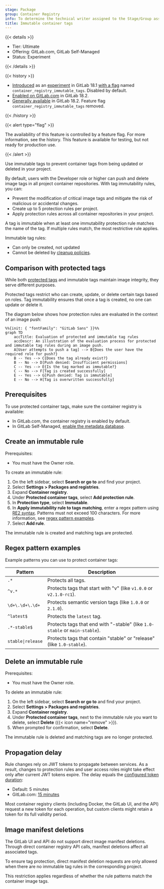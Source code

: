 ```yaml
---
stage: Package
group: Container Registry
info: To determine the technical writer assigned to the Stage/Group associated with this page, see https://handbook.gitlab.com/handbook/product/ux/technical-writing/#assignments
title: Immutable container tags
---
```


{{< details >}}

- Tier: Ultimate
- Offering: GitLab.com, GitLab Self-Managed
- Status: Experiment

{{< /details >}}

{{< history >}}

- [Introduced](https://gitlab.com/gitlab-org/gitlab/-/issues/523276) as an [experiment](../../../policy/development_stages_support.md) in GitLab 18.1 [with a flag](../../../administration/feature_flags/_index.md) named `container_registry_immutable_tags`. Disabled by default.
- [Enabled on GitLab.com](https://gitlab.com/gitlab-org/gitlab/-/issues/523276) in GitLab 18.2.
- [Generally available](https://gitlab.com/gitlab-org/gitlab/-/issues/523276) in GitLab 18.2. Feature flag `container_registry_immutable_tags` removed.

{{< /history >}}

{{< alert type="flag" >}}

The availability of this feature is controlled by a feature flag.
For more information, see the history.
This feature is available for testing, but not ready for production use.

{{< /alert >}}

Use immutable tags to prevent container tags from being updated or deleted in your project.

By default, users with the Developer role or higher can push and delete image tags in all project container repositories.
With tag immutability rules, you can:

- Prevent the modification of critical image tags and mitigate the risk of malicious or accidental changes.
- Create up to 5 protection rules per project.
- Apply protection rules across all container repositories in your project.

A tag is immutable when at least one immutability protection rule matches the name of the tag. If multiple rules match, the most restrictive rule applies.

Immutable tag rules:

- Can only be created, not updated
- Cannot be deleted by [cleanup policies](reduce_container_registry_storage.md#cleanup-policy).

## Comparison with protected tags

While both [protected tags](protected_container_tags.md) and immutable tags maintain image integrity, they serve different purposes.

Protected tags restrict who can create, update, or delete certain tags based on roles. Tag immutability ensures that once a tag is created, no one can update or delete it.

The diagram below shows how protection rules are evaluated in the context of an image push:

```mermaid
%%{init: { "fontFamily": "GitLab Sans" }}%%
graph TD
    accTitle: Evaluation of protected and immutable tag rules
    accDescr: An illustration of the evaluation process for protected and immutable tag rules during an image push.
    A[User attempts to push a tag] --> B{Does the user have the required role for push?}
    B -- Yes --> C{Does the tag already exist?}
    B -- No --> D[Push denied: Insufficient permissions]
    C -- Yes --> E{Is the tag marked as immutable?}
    C -- No --> F[Tag is created successfully]
    E -- Yes --> G[Push denied: Tag is immutable]
    E -- No --> H[Tag is overwritten successfully]
```

## Prerequisites

To use protected container tags, make sure the container registry is available:

- In GitLab.com, the container registry is enabled by default.
- In GitLab Self-Managed, [enable the metadata database](../../../administration/packages/container_registry_metadata_database.md).

## Create an immutable rule

Prerequisites:

- You must have the Owner role.

To create an immutable rule:

1. On the left sidebar, select **Search or go to** and find your project.
1. Select **Settings > Packages and registries**.
1. Expand **Container registry**.
1. Under **Protected container tags**, select **Add protection rule**.
1. In **Protection type**, select **Immutable**.
1. In **Apply immutability rule to tags matching**, enter a regex pattern using [RE2 syntax](https://github.com/google/re2/wiki/Syntax). Patterns must not exceed 100 characters. For more information, see [regex pattern examples](#regex-pattern-examples).
1. Select **Add rule**.

The immutable rule is created and matching tags are protected.

## Regex pattern examples

Example patterns you can use to protect container tags:

| Pattern           | Description                                                              |
| ----------------- | ------------------------------------------------------------------------ |
| `.*`              | Protects all tags.                                                       |
| `^v.*`            | Protects tags that start with "v" (like `v1.0.0` or `v2.1.0-rc1`).          |
| `\d+\.\d+\.\d+`   | Protects semantic version tags (like `1.0.0` or `2.1.0`).                   |
| `^latest$`        | Protects the `latest` tag.                                                |
| `.*-stable$`      | Protects tags that end with "-stable" (like `1.0-stable` or `main-stable`). |
| `stable\|release` | Protects tags that contain "stable" or "release" (like `1.0-stable`). |

## Delete an immutable rule

Prerequisites:

- You must have the Owner role.

To delete an immutable rule:

1. On the left sidebar, select **Search or go to** and find your project.
1. Select **Settings > Packages and registries**.
1. Expand **Container registry**.
1. Under **Protected container tags**, next to the immutable rule you want to delete, select **Delete** ({{< icon name="remove" >}}).
1. When prompted for confirmation, select **Delete**.

The immutable rule is deleted and matching tags are no longer protected.

## Propagation delay

Rule changes rely on JWT tokens to propagate between services. As a result, changes to protection rules and user access roles might take effect only after current JWT tokens expire. The delay equals the [configured token duration](../../../administration/packages/container_registry.md#increase-token-duration):

- Default: 5 minutes
- GitLab.com: [15 minutes](../../gitlab_com/_index.md#container-registry)

Most container registry clients (including Docker, the GitLab UI, and the API) request a new token for each operation, but custom clients might retain a token for its full validity period.

## Image manifest deletions

The GitLab UI and API do not support direct image manifest deletions.
Through direct container registry API calls, manifest deletions affect all associated tags.

To ensure tag protection, direct manifest deletion requests are only allowed when there are no immutable tag rules in the corresponding project.

This restriction applies regardless of whether the rule patterns match the container image tags.
